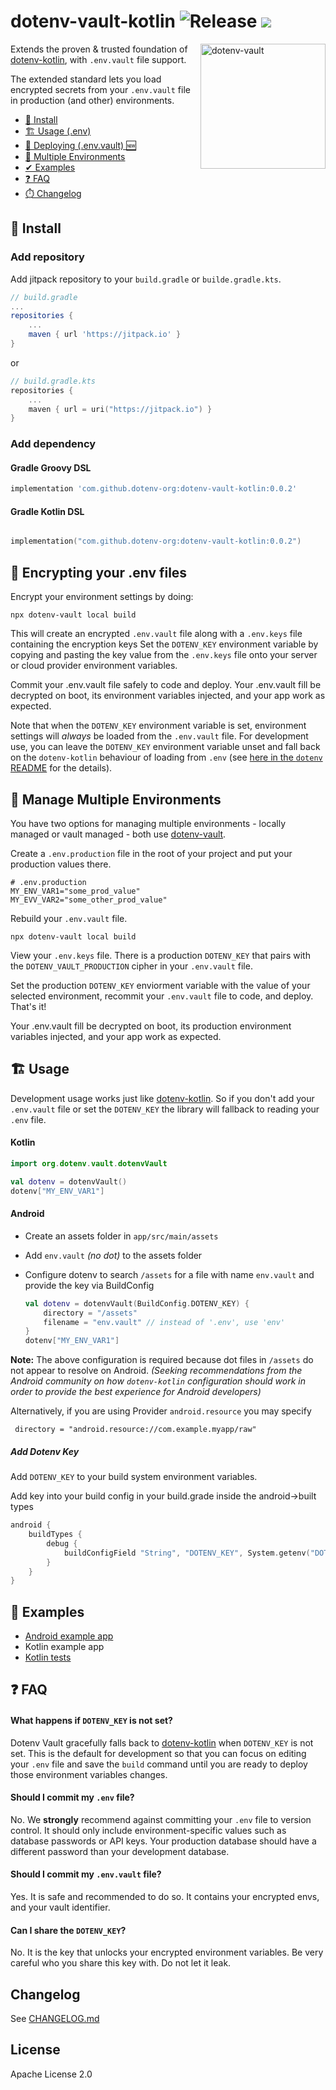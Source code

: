 # dotenv-vault-kotlin ![Release](https://jitpack.io/v/dotenv-org/dotenv-vault-kotlin.svg) ![](https://img.shields.io/badge/license-Apache%202.0-orange.svg)

<img src="https://raw.githubusercontent.com/motdotla/dotenv/master/dotenv.svg" alt="dotenv-vault" align="right" width="200" />

Extends the proven & trusted foundation of [dotenv-kotlin](https://github.com/cdimascio/dotenv-kotlin), with `.env.vault` file support.

The extended standard lets you load encrypted secrets from your `.env.vault` file in production (and other) environments. 

* [🌱 Install](#-install)
* [🏗️ Usage (.env)](#%EF%B8%8F-usage)
* [🚀 Deploying (.env.vault) 🆕](#-deploying)
* [🌴 Multiple Environments](#-manage-multiple-environments)
* [ ✔ Examples](#-examples)
* [❓ FAQ](#-faq)
* [⏱️ Changelog](./CHANGELOG.md)

## 🌱 Install

### Add repository

Add jitpack repository to your `build.gradle` or `builde.gradle.kts`.

```groovy
// build.gradle
...
repositories {
    ...
	maven { url 'https://jitpack.io' }
}
```

or

```kotlin
// build.gradle.kts
repositories {
    ...
    maven { url = uri("https://jitpack.io") }
}
```

### Add dependency
#### Gradle Groovy DSL
```groovy
implementation 'com.github.dotenv-org:dotenv-vault-kotlin:0.0.2'

```

#### Gradle Kotlin DSL
```kotlin

implementation("com.github.dotenv-org:dotenv-vault-kotlin:0.0.2")

```



## 🚀 Encrypting your .env files

Encrypt your environment settings by doing:

```shell
npx dotenv-vault local build
```

This will create an encrypted `.env.vault` file along with a `.env.keys` file containing the encryption keys
Set the `DOTENV_KEY` environment variable by copying and pasting the key value from the `.env.keys` file onto your server or cloud provider environment variables.

Commit your .env.vault file safely to code and deploy. Your .env.vault fill be decrypted on boot, its environment variables injected, and your app work as expected.

Note that when the `DOTENV_KEY` environment variable is set, environment settings will *always* be loaded from the `.env.vault` file. 
For development use, you can leave the `DOTENV_KEY` environment variable unset and fall back on the `dotenv-kotlin` behaviour of loading from `.env` (see [here in the `dotenv` README](https://github.com/cdimascio/dotenv-kotlin#usage) for the details).

## 🌴 Manage Multiple Environments

You have two options for managing multiple environments - locally managed or vault managed - both use [dotenv-vault](https://github.com/dotenv-org/dotenv-vault).

Create a `.env.production` file in the root of your project and put your production values there.

```shell
# .env.production
MY_ENV_VAR1="some_prod_value"
MY_EVV_VAR2="some_other_prod_value"
```

Rebuild your `.env.vault` file.

```shell
npx dotenv-vault local build
```

View your `.env.keys` file. There is a production `DOTENV_KEY` that pairs with the `DOTENV_VAULT_PRODUCTION` cipher in your `.env.vault` file.

Set the production `DOTENV_KEY` enviorment variable with the value of your selected environment, recommit your `.env.vault` file to code, and deploy. That's it!

Your .env.vault fill be decrypted on boot, its production environment variables injected, and your app work as expected.

## 🏗️ Usage

Development usage works just like [dotenv-kotlin](https://github.com/cdimascio/dotenv-kotlin). 
So if you don't add your `.env.vault` file or set the `DOTENV_KEY` the library will fallback to reading your `.env` file.

#### Kotlin
```kotlin
import org.dotenv.vault.dotenvVault

val dotenv = dotenvVault()
dotenv["MY_ENV_VAR1"]
```

#### Android
- Create an assets folder in `app/src/main/assets`
- Add `env.vault` *(no dot)* to the assets folder


- Configure dotenv to search `/assets` for a file with name `env.vault` and provide the key via BuildConfig

  ```kotlin
  val dotenv = dotenvVault(BuildConfig.DOTENV_KEY) {
      directory = "/assets"
      filename = "env.vault" // instead of '.env', use 'env'
  }
  dotenv["MY_ENV_VAR1"]
  ```

**Note:** The above configuration is required because dot files in `/assets` do not appear to resolve on Android. *(Seeking recommendations from the Android community on how `dotenv-kotlin` configuration should work in order to provide the best experience for Android developers)*

Alternatively, if you are using Provider `android.resource` you may specify

```
 directory = "android.resource://com.example.myapp/raw"
```

##### Add Dotenv Key

Add `DOTENV_KEY` to your build system environment variables.

Add key into your build config in your build.grade inside the android->built types
```kotlin
android {
    buildTypes {
        debug {
            buildConfigField "String", "DOTENV_KEY", System.getenv("DOTENV_KEY") ?: ""    
        }
    } 
}

```

## 🚀 Examples
* [Android example app](https://github.com/marcel-rf/DotenvVaultAndroidExample)
* Kotlin example app
* [Kotlin tests](https://github.com/dotenv-org/dotenv-vault-kotlin/blob/master/lib/src/test/kotlin/org/dotenv/vault/VaultTest.kt#L11)

## ❓ FAQ

#### What happens if `DOTENV_KEY` is not set?

Dotenv Vault gracefully falls back to [dotenv-kotlin](https://github.com/cdimascio/dotenv-kotlin) when `DOTENV_KEY` is not set. This is the default for development so that you can focus on editing your `.env` file and save the `build` command until you are ready to deploy those environment variables changes.

#### Should I commit my `.env` file?

No. We **strongly** recommend against committing your `.env` file to version control. It should only include environment-specific values such as database passwords or API keys. Your production database should have a different password than your development database.

#### Should I commit my `.env.vault` file?

Yes. It is safe and recommended to do so. It contains your encrypted envs, and your vault identifier.

#### Can I share the `DOTENV_KEY`?

No. It is the key that unlocks your encrypted environment variables. Be very careful who you share this key with. Do not let it leak.

## Changelog

See [CHANGELOG.md](CHANGELOG.md)

## License

Apache License 2.0
